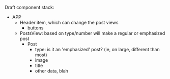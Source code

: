 Draft component stack:
- APP
    - Header item, which can change the post views
        - buttons
    - PostsView: based on type/number will make a regular or emphasized post
        - Post
            - type: is it an 'emphasized' post? (ie, on large, different than most)
            - image
            - title
            - other data, blah